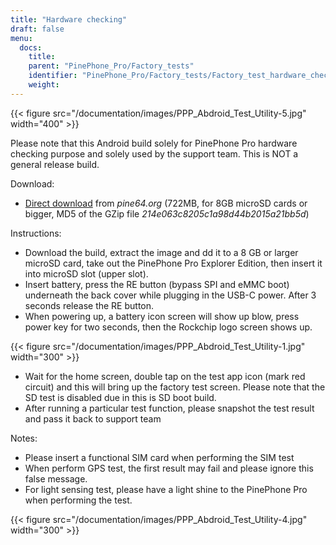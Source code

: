 ```yaml
---
title: "Hardware checking"
draft: false
menu:
  docs:
    title:
    parent: "PinePhone_Pro/Factory_tests"
    identifier: "PinePhone_Pro/Factory_tests/Factory_test_hardware_checking"
    weight: 
---
```


{{< figure src="/documentation/images/PPP_Abdroid_Test_Utility-5.jpg" width="400" >}}

Please note that this Android build solely for PinePhone Pro hardware checking purpose and solely used by the support team. This is NOT a general release build.

Download:

* [Direct download](http://files.pine64.org/os/PinePhonePro/pinephone_pro_dd_android9_QC_Test_SDboot_20220215-8GB.img.gz) from _pine64.org_ (722MB, for 8GB microSD cards or bigger, MD5 of the GZip file _214e063c8205c1a98d44b2015a21bb5d_)

Instructions:

* Download the build, extract the image and dd it to a 8 GB or larger microSD card, take out the PinePhone Pro Explorer Edition, then insert it into microSD slot (upper slot).
* Insert battery, press the RE button (bypass SPI and eMMC boot) underneath the back cover while plugging in the USB-C power. After 3 seconds release the RE button.
* When powering up, a battery icon screen will show up blow, press power key for two seconds, then the Rockchip logo screen shows up.

{{< figure src="/documentation/images/PPP_Abdroid_Test_Utility-1.jpg" width="300" >}}

* Wait for the home screen, double tap on the test app icon (mark red circuit) and this will bring up the factory test screen. Please note that the SD test is disabled due in this is SD boot build.
* After running a particular test function, please snapshot the test result and pass it back to support team

Notes:

* Please insert a functional SIM card when performing the SIM test
* When perform GPS test, the first result may fail and please ignore this false message.
* For light sensing test, please have a light shine to the PinePhone Pro when performing the test.

{{< figure src="/documentation/images/PPP_Abdroid_Test_Utility-4.jpg" width="300" >}}

